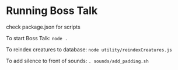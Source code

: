 # Running Boss Talk

check package.json for scripts


To start Boss Talk:
`node .`

To reindex creatures to database:
`node utility/reindexCreatures.js`

To add silence to front of sounds:
`. sounds/add_padding.sh`